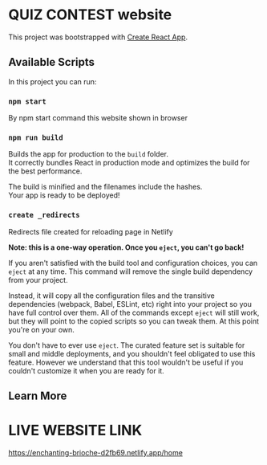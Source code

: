 # QUIZ CONTEST website

This project was bootstrapped with [Create React App](https://enchanting-brioche-d2fb69.netlify.app/home/2).

## Available Scripts

In this project  you can run:

### `npm start`

 By npm start command this website shown in browser

### `npm run build`

Builds the app for production to the `build` folder.\
It correctly bundles React in production mode and optimizes the build for the best performance.

The build is minified and the filenames include the hashes.\
Your app is ready to be deployed!

### `create _redirects`
Redirects file created for reloading page in Netlify 

**Note: this is a one-way operation. Once you `eject`, you can't go back!**

If you aren't satisfied with the build tool and configuration choices, you can `eject` at any time. This command will remove the single build dependency from your project.

Instead, it will copy all the configuration files and the transitive dependencies (webpack, Babel, ESLint, etc) right into your project so you have full control over them. All of the commands except `eject` will still work, but they will point to the copied scripts so you can tweak them. At this point you're on your own.

You don't have to ever use `eject`. The curated feature set is suitable for small and middle deployments, and you shouldn't feel obligated to use this feature. However we understand that this tool wouldn't be useful if you couldn't customize it when you are ready for it.

## Learn More

# LIVE WEBSITE LINK
https://enchanting-brioche-d2fb69.netlify.app/home

